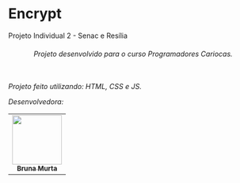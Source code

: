 # Encrypt
Projeto Individual 2 - Senac e Resília

<div align = "center">
<i><h6>Projeto desenvolvido para o curso Programadores Cariocas.<br></br>
</div>

 Projeto feito utilizando: HTML, CSS e JS.
 
Desenvolvedora:
  <table>
  <tr>
    <td align = "center"><a href="https://github.com/brumurta"><img src="https://avatars.githubusercontent.com/u/114114906?v=4"
    width="100px;" alt=""/><br /><sub><b>Bruna Murta</b></sub></a></td>
    </tr>
</table>
